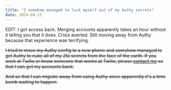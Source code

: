```yaml
---
title: "I somehow managed to lock myself out of my Authy secrets"
date: 2024-04-21
---
```


EDIT: I got access back. Merging accounts apparently takes an hour without it telling you that it does. Crisis averted. Still moving away from Authy because that experience was terrifying.

~~I tried to move my Authy config to a new phone and somehow managed to get Authy to nuke all of my 2fa secrets from the face of the earth. If you work at Twilio or know someone that works at Twilio, please [contact me](/contact/) so that I can get my accounts back.~~

~~And so that I can migrate away from using Authy since apparently it's a time bomb waiting to happen.~~

